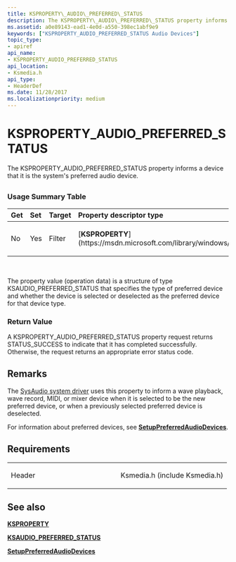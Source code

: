 ```yaml
---
title: KSPROPERTY\_AUDIO\_PREFERRED\_STATUS
description: The KSPROPERTY\_AUDIO\_PREFERRED\_STATUS property informs a device that it is the system's preferred audio device.
ms.assetid: a0e89143-ead1-4e0d-a550-398ec1abf9e9
keywords: ["KSPROPERTY_AUDIO_PREFERRED_STATUS Audio Devices"]
topic_type:
- apiref
api_name:
- KSPROPERTY_AUDIO_PREFERRED_STATUS
api_location:
- Ksmedia.h
api_type:
- HeaderDef
ms.date: 11/28/2017
ms.localizationpriority: medium
---
```


# KSPROPERTY\_AUDIO\_PREFERRED\_STATUS


The KSPROPERTY\_AUDIO\_PREFERRED\_STATUS property informs a device that it is the system's preferred audio device.

## <span id="ddk_ksproperty_audio_preferred_status_ks"></span><span id="DDK_KSPROPERTY_AUDIO_PREFERRED_STATUS_KS"></span>


### <span id="Usage_Summary_Table"></span><span id="usage_summary_table"></span><span id="USAGE_SUMMARY_TABLE"></span>Usage Summary Table

<table>
<colgroup>
<col width="20%" />
<col width="20%" />
<col width="20%" />
<col width="20%" />
<col width="20%" />
</colgroup>
<thead>
<tr class="header">
<th align="left">Get</th>
<th align="left">Set</th>
<th align="left">Target</th>
<th align="left">Property descriptor type</th>
<th align="left">Property value type</th>
</tr>
</thead>
<tbody>
<tr class="odd">
<td align="left"><p>No</p></td>
<td align="left"><p>Yes</p></td>
<td align="left"><p>Filter</p></td>
<td align="left"><p>[<strong>KSPROPERTY</strong>](https://msdn.microsoft.com/library/windows/hardware/ff564262)</p></td>
<td align="left"><p>[<strong>KSAUDIO_PREFERRED_STATUS</strong>](https://msdn.microsoft.com/library/windows/hardware/ff537093)</p></td>
</tr>
</tbody>
</table>

 

The property value (operation data) is a structure of type KSAUDIO\_PREFERRED\_STATUS that specifies the type of preferred device and whether the device is selected or deselected as the preferred device for that device type.

### <span id="Return_Value"></span><span id="return_value"></span><span id="RETURN_VALUE"></span>Return Value

A KSPROPERTY\_AUDIO\_PREFERRED\_STATUS property request returns STATUS\_SUCCESS to indicate that it has completed successfully. Otherwise, the request returns an appropriate error status code.

Remarks
-------

The [SysAudio system driver](https://msdn.microsoft.com/library/windows/hardware/ff537039#sysaudio-system-driver) uses this property to inform a wave playback, wave record, MIDI, or mixer device when it is selected to be the new preferred device, or when a previously selected preferred device is deselected.

For information about preferred devices, see [**SetupPreferredAudioDevices**](setuppreferredaudiodevices.md).

Requirements
------------

<table>
<colgroup>
<col width="50%" />
<col width="50%" />
</colgroup>
<tbody>
<tr class="odd">
<td align="left"><p>Header</p></td>
<td align="left">Ksmedia.h (include Ksmedia.h)</td>
</tr>
</tbody>
</table>

## <span id="see_also"></span>See also


[**KSPROPERTY**](https://msdn.microsoft.com/library/windows/hardware/ff564262)

[**KSAUDIO\_PREFERRED\_STATUS**](https://msdn.microsoft.com/library/windows/hardware/ff537093)

[**SetupPreferredAudioDevices**](setuppreferredaudiodevices.md)

 

 






